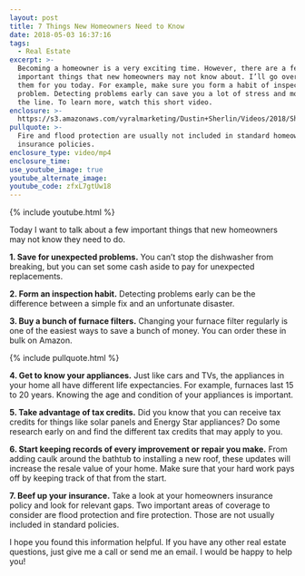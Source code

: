 ```yaml
---
layout: post
title: 7 Things New Homeowners Need to Know
date: 2018-05-03 16:37:16
tags:
  - Real Estate
excerpt: >-
  Becoming a homeowner is a very exciting time. However, there are a few
  important things that new homeowners may not know about. I’ll go over seven of
  them for you today. For example, make sure you form a habit of inspecting your
  problem. Detecting problems early can save you a lot of stress and money down
  the line. To learn more, watch this short video.
enclosure: >-
  https://s3.amazonaws.com/vyralmarketing/Dustin+Sherlin/Videos/2018/Sherlin%2520Realty%2520%257C%2520Home%2520Improvements.mp4
pullquote: >-
  Fire and flood protection are usually not included in standard homeowners
  insurance policies.
enclosure_type: video/mp4
enclosure_time:
use_youtube_image: true
youtube_alternate_image:
youtube_code: zfxL7gtUw18
---
```


{% include youtube.html %}

Today I want to talk about a few important things that new homeowners may not know they need to do.

**1. Save for unexpected problems.** You can’t stop the dishwasher from breaking, but you can set some cash aside to pay for unexpected replacements.

**2. Form an inspection habit.** Detecting problems early can be the difference between a simple fix and an unfortunate disaster.

**3. Buy a bunch of furnace filters.** Changing your furnace filter regularly is one of the easiest ways to save a bunch of money. You can order these in bulk on Amazon.

{% include pullquote.html %}

**4. Get to know your appliances.** Just like cars and TVs, the appliances in your home all have different life expectancies. For example, furnaces last 15 to 20 years. Knowing the age and condition of your appliances is important.

**5. Take advantage of tax credits.** Did you know that you can receive tax credits for things like solar panels and Energy Star appliances? Do some research early on and find the different tax credits that may apply to you.

**6. Start keeping records of every improvement or repair you make.** From adding caulk around the bathtub to installing a new roof, these updates will increase the resale value of your home. Make sure that your hard work pays off by keeping track of that from the start.

**7. Beef up your insurance.** Take a look at your homeowners insurance policy and look for relevant gaps. Two important areas of coverage to consider are flood protection and fire protection. Those are not usually included in standard policies.

I hope you found this information helpful. If you have any other real estate questions, just give me a call or send me an email. I would be happy to help you!